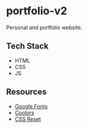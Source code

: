 # portfolio-v2

Personal and portfolio website.

## Tech Stack

- HTML
- CSS
- JS

## Resources

- [Google Fonts](https://fonts.google.com/)
- [Coolors](https://coolors.co/)
- [CSS Reset](https://meyerweb.com/eric/tools/css/reset/)
